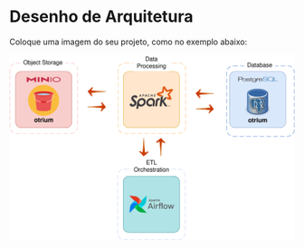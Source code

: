 # Desenho de Arquitetura

Coloque uma imagem do seu projeto, como no exemplo abaixo:

![Desenho de Arquitetura](assets/imgs//Desenho%20de%20Arquitetura.png)

